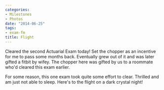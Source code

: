 ```yaml
---
categories:
- Milestones
- Photos
date: "2014-06-25"
tags:
- exam-fm
title: Flight
---
```


Cleared the second Actuarial Exam today! Set the chopper as an incentive for me to pass some months back. Eventually grew out of it and was later gifted a fitbit by wifey. The chopper here was gifted by us to a roommate who'd cleared this exam earlier.

For some reason, this one exam took quite some effort to clear. Thrilled and am just not able to sleep. Here's to the flight on a dark crystal night!
